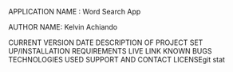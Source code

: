 APPLICATION NAME : Word Search App

AUTHOR NAME: Kelvin Achiando

CURRENT VERSION DATE
DESCRIPTION OF PROJECT
SET UP/INSTALLATION REQUIREMENTS
LIVE LINK
KNOWN BUGS
TECHNOLOGIES USED
SUPPORT AND CONTACT 
LICENSEgit stat